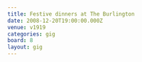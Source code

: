 ```yaml
---
title: Festive dinners at The Burlington
date: 2008-12-20T19:00:00.000Z
venue: v1919
categories: gig
board: 8
layout: gig
---
```

